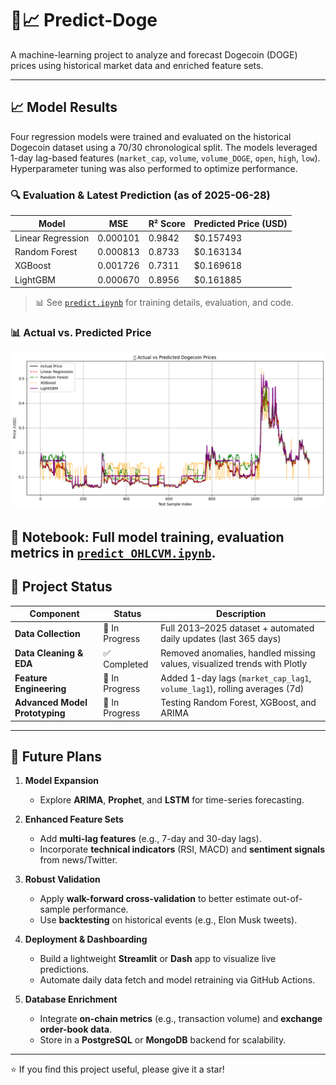 # 🐶📈 Predict-Doge

A machine-learning project to analyze and forecast Dogecoin (DOGE) prices using historical market data and enriched feature sets.

---

## 📈 Model Results

Four regression models were trained and evaluated on the historical Dogecoin dataset using a 70/30 chronological split. The models leveraged 1-day lag-based features (`market_cap`, `volume`, `volume_DOGE`, `open`, `high`, `low`). Hyperparameter tuning was also performed to optimize performance.

### 🔍 Evaluation & Latest Prediction (as of 2025-06-28)

| Model              | MSE         | R² Score | Predicted Price (USD) |
|-------------------|-------------|----------|------------------------|
| Linear Regression | 0.000101    | 0.9842   | $0.157493              |
| Random Forest     | 0.000813    | 0.8733   | $0.163134              |
| XGBoost           | 0.001726    | 0.7311   | $0.169618             |
| LightGBM          | 0.000670    | 0.8956   | $0.161885              |

> 📊 See [`predict.ipynb`](./predict.ipynb) for training details, evaluation, and code.

### 📊 Actual vs. Predicted Price

<img src="./result_img/pred.png" alt="Prediction Comparison" width="800"/>

📘 **Notebook**: Full model training, evaluation metrics in [`predict_OHLCVM.ipynb`](./predict_OHLCVM.ipynb).
---

## 🚀 Project Status


| Component                            | Status            | Description                                                                |
|-------------------------------------|-------------------|----------------------------------------------------------------------------|
| **Data Collection**                  | 🔄 In Progress       | Full 2013–2025 dataset + automated daily updates (last 365 days)           |
| **Data Cleaning & EDA**              | ✅ Completed       | Removed anomalies, handled missing values, visualized trends with Plotly    |
| **Feature Engineering**              | 🔄 In Progress     | Added 1-day lags (`market_cap_lag1`, `volume_lag1`), rolling averages (7d)  |
| **Advanced Model Prototyping**       | 🔄 In Progress     | Testing Random Forest, XGBoost, and ARIMA                                  |

---

## 🔮 Future Plans

1. **Model Expansion**   
   - Explore **ARIMA**, **Prophet**, and **LSTM** for time-series forecasting.

2. **Enhanced Feature Sets**  
   - Add **multi-lag features** (e.g., 7-day and 30-day lags).  
   - Incorporate **technical indicators** (RSI, MACD) and **sentiment signals** from news/Twitter.

3. **Robust Validation**  
   - Apply **walk-forward cross-validation** to better estimate out-of-sample performance.  
   - Use **backtesting** on historical events (e.g., Elon Musk tweets).

4. **Deployment & Dashboarding**  
   - Build a lightweight **Streamlit** or **Dash** app to visualize live predictions.  
   - Automate daily data fetch and model retraining via GitHub Actions.

5. **Database Enrichment**  
   - Integrate **on-chain metrics** (e.g., transaction volume) and **exchange order-book data**.  
   - Store in a **PostgreSQL** or **MongoDB** backend for scalability.

---

⭐ If you find this project useful, please give it a star!  